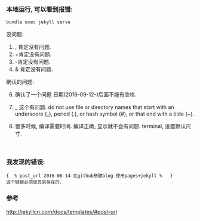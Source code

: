 ### 本地运行, 可以看到报错: 

```sh
bundle exec jekyll serve
```

没问题: 

1. , 肯定没有问题.
2. +肯定没有问题.
3. -肯定没有问题.
4. & 肯定没有问题.

确认的问题: 

6. 确认了一个问题 日期(2016-09-12-)后面不能有空格.

7. _ 这个有问题. do not use file or directory names that start with an underscore (_), period (.), or hash symbol (#), or that end with a tilde (~).

8. 很多时候, 编译需要时间. 编译正确, 显示就不会有问题.
   terminal, 设置默认尺寸.

   ​

### 我发现的错误: 

```jinja2
{  % post_url 2016-06-14-在github搭建blog-使用pages+jekyll %   }
这个链接必须是真实存在的.
```



### 参考

http://jekyllcn.com/docs/templates/#post-url
